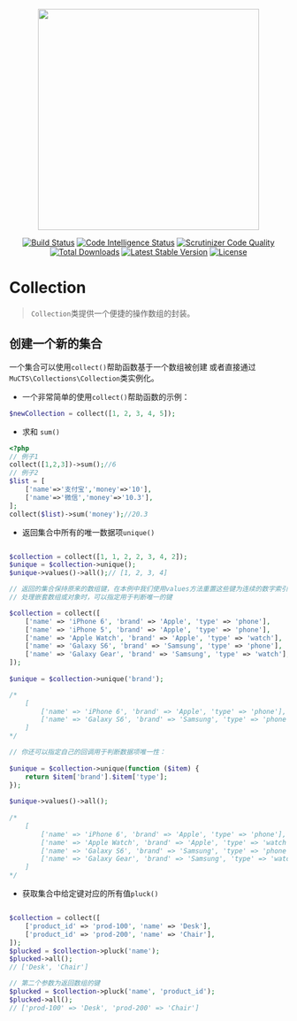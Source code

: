 <p align="center"><img src="https://images.mucts.com/image/exp_def_white.png" width="400"></p>
<p align="center">
    <a href="https://scrutinizer-ci.com/g/mucts/collections"><img src="https://scrutinizer-ci.com/g/mucts/collections/badges/build.png" alt="Build Status"></a>
    <a href="https://scrutinizer-ci.com/g/mucts/collections"><img src="https://scrutinizer-ci.com/g/mucts/collections/badges/code-intelligence.svg" alt="Code Intelligence Status"></a>
    <a href="https://scrutinizer-ci.com/g/mucts/collections"><img src="https://scrutinizer-ci.com/g/mucts/collections/badges/quality-score.png" alt="Scrutinizer Code Quality"></a>
    <a href="https://packagist.org/packages/mucts/collections"><img src="https://poser.pugx.org/mucts/collections/d/total.svg" alt="Total Downloads"></a>
    <a href="https://packagist.org/packages/mucts/collections"><img src="https://poser.pugx.org/mucts/collections/v/stable.svg" alt="Latest Stable Version"></a>
    <a href="https://packagist.org/packages/mucts/collections"><img src="https://poser.pugx.org/mucts/collections/license.svg" alt="License"></a>
</p>

# Collection #

> `Collection`类提供一个便捷的操作数组的封装。

## 创建一个新的集合 ##

一个集合可以使用`collect()`帮助函数基于一个数组被创建 或者直接通过`MuCTS\Collections\Collection`类实例化。

- 一个非常简单的使用`collect()`帮助函数的示例：

```php
$newCollection = collect([1, 2, 3, 4, 5]);
```

- 求和 `sum()`

```php
<?php
// 例子1
collect([1,2,3])->sum();//6
// 例子2
$list = [
    ['name'=>'支付宝','money'=>'10'],
    ['name'=>'微信','money'=>'10.3'],
];
collect($list)->sum('money');//20.3
```

- 返回集合中所有的唯一数据项`unique()`

```php

$collection = collect([1, 1, 2, 2, 3, 4, 2]);
$unique = $collection->unique();
$unique->values()->all();// [1, 2, 3, 4]

// 返回的集合保持原来的数组键，在本例中我们使用values方法重置这些键为连续的数字索引。
// 处理嵌套数组或对象时，可以指定用于判断唯一的键

$collection = collect([
    ['name' => 'iPhone 6', 'brand' => 'Apple', 'type' => 'phone'],
    ['name' => 'iPhone 5', 'brand' => 'Apple', 'type' => 'phone'],
    ['name' => 'Apple Watch', 'brand' => 'Apple', 'type' => 'watch'],
    ['name' => 'Galaxy S6', 'brand' => 'Samsung', 'type' => 'phone'],
    ['name' => 'Galaxy Gear', 'brand' => 'Samsung', 'type' => 'watch'],
]);
 
$unique = $collection->unique('brand');

/*
    [
        ['name' => 'iPhone 6', 'brand' => 'Apple', 'type' => 'phone'],
        ['name' => 'Galaxy S6', 'brand' => 'Samsung', 'type' => 'phone'],
    ]
*/

// 你还可以指定自己的回调用于判断数据项唯一性：
 
$unique = $collection->unique(function ($item) {
    return $item['brand'].$item['type'];
});
 
$unique->values()->all();
 
/*
    [
        ['name' => 'iPhone 6', 'brand' => 'Apple', 'type' => 'phone'],
        ['name' => 'Apple Watch', 'brand' => 'Apple', 'type' => 'watch'],
        ['name' => 'Galaxy S6', 'brand' => 'Samsung', 'type' => 'phone'],
        ['name' => 'Galaxy Gear', 'brand' => 'Samsung', 'type' => 'watch'],
    ]
*/
```

- 获取集合中给定键对应的所有值`pluck()`

```php

$collection = collect([
    ['product_id' => 'prod-100', 'name' => 'Desk'],
    ['product_id' => 'prod-200', 'name' => 'Chair'],
]);
$plucked = $collection->pluck('name');
$plucked->all();
// ['Desk', 'Chair']

// 第二个参数为返回数组的键
$plucked = $collection->pluck('name', 'product_id');
$plucked->all();
// ['prod-100' => 'Desk', 'prod-200' => 'Chair']
```
